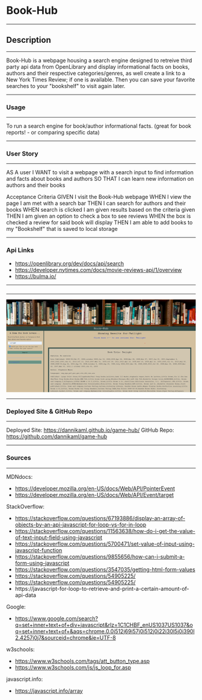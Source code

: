 # Book-Hub
***
## Description
***
Book-Hub is a webpage housing a search engine designed to retreive third party api data from OpenLibrary and display informational facts on books, authors and their respective categories/genres, as well create a link to a New York Times Review; if one is available. Then you can save your favorite searches to your "bookshelf" to visit again later. 

***
### Usage
***
To run a search engine for book/author informational facts. (great for book reports! - or comparing specific data)


***
### User Story
***
AS A user
I WANT to visit a webpage with a search input to find information and facts about books and authors
SO THAT I can learn new information on authors and their books

Acceptance Criteria
GIVEN I visit the Book-Hub webpage
WHEN I view the page I am met with a search bar
THEN I can search for authors and their books
WHEN search is clicked I am given results based on the criteria given
THEN I am given an option to check a box to see reviews
WHEN the box is checked a review for said book will display
THEN I am able to add books to my "Bookshelf" that is saved to local storage


***
### Api Links
- https://openlibrary.org/dev/docs/api/search
- https://developer.nytimes.com/docs/movie-reviews-api/1/overview
- https://bulma.io/

***
###
***
![Page Screenshot](/image/Screenshot%202023-01-31%20002028.png)

***
### Deployed Site & GitHub Repo
***
Deployed Site: https://dannikaml.github.io/game-hub/
GitHub Repo: https://github.com/dannikaml/game-hub


***
### Sources
***

MDNdocs:
- https://developer.mozilla.org/en-US/docs/Web/API/PointerEvent
- https://developer.mozilla.org/en-US/docs/Web/API/Event/target

StackOverflow:
- https://stackoverflow.com/questions/67193886/display-an-array-of-objects-by-an-api-javascript-for-loop-vs-for-in-loop
- https://stackoverflow.com/questions/11563638/how-do-i-get-the-value-of-text-input-field-using-javascript
- https://stackoverflow.com/questions/5700471/set-value-of-input-using-javascript-function
- https://stackoverflow.com/questions/9855656/how-can-i-submit-a-form-using-javascript
- https://stackoverflow.com/questions/3547035/getting-html-form-values
- https://stackoverflow.com/questions/54905225/
- https://stackoverflow.com/questions/54905225/
- https://javascript-for-loop-to-retrieve-and-print-a-certain-amount-of-api-data

Google:
- https://www.google.com/search?q=set+inner+text+of+div+javascript&rlz=1C1CHBF_enUS1037US1037&oq=set+inner+text+of+&aqs=chrome.0.0i512j69i57j0i512j0i22i30l5j0i390l2.4257j0j7&sourceid=chrome&ie=UTF-8

w3schools:
- https://www.w3schools.com/tags/att_button_type.asp
- https://www.w3schools.com/js/js_loop_for.asp

javascript.info:
- https://javascript.info/array


